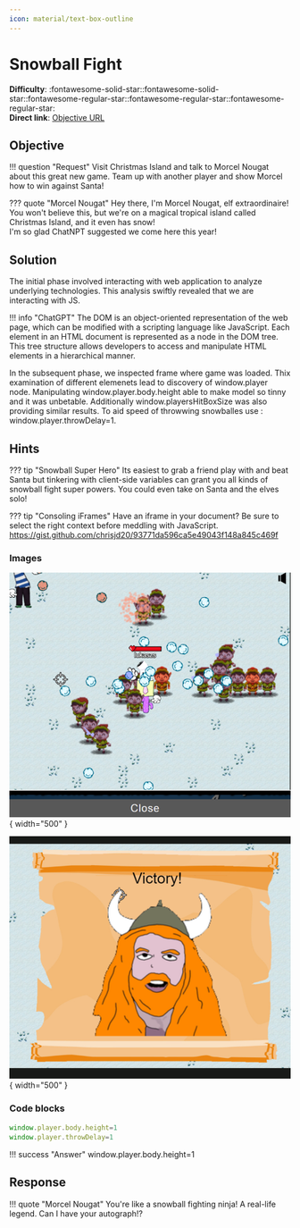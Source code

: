 ```yaml
---
icon: material/text-box-outline
---
```


# Snowball Fight

**Difficulty**: :fontawesome-solid-star::fontawesome-solid-star::fontawesome-regular-star::fontawesome-regular-star::fontawesome-regular-star:<br/>
**Direct link**: [Objective URL](https://hhc23-snowball.holidayhackchallenge.com/)

## Objective

!!! question "Request"
    Visit Christmas Island and talk to Morcel Nougat about this great new game. Team up with another player and show Morcel how to win against Santa!

??? quote "Morcel Nougat"
    Hey there, I'm Morcel Nougat, elf extraordinaire!<br/>
    You won't believe this, but we're on a magical tropical island called Christmas Island, and it even has snow!</br>
    I'm so glad ChatNPT suggested we come here this year!


## Solution

The initial phase involved interacting with web application to analyze underlying technologies. This analysis swiftly revealed that we are interacting with JS. 

!!! info "ChatGPT"
    The DOM is an object-oriented representation of the web page, which can be modified with a scripting language like JavaScript. Each element in an HTML document is represented as a node in the DOM tree. This tree structure allows developers to access and manipulate HTML elements in a hierarchical manner.

In the subsequent phase,  we inspected frame where game was loaded. Thix examination of different elemenets lead to discovery of window.player node. Manipulating window.player.body.height able to make model so tinny and it was unbetable. Additionally  window.playersHitBoxSize was also providing similar results. To aid speed of throwwing snowballes use :  window.player.throwDelay=1.

## Hints

??? tip "Snowball Super Hero"
    Its easiest to grab a friend play with and beat Santa but tinkering with client-side variables can grant you all kinds of snowball fight super powers. You could even take on Santa and the elves solo!

??? tip "Consoling iFrames"
    Have an iframe in your document? Be sure to select the right context before meddling with JavaScript.<br>
    https://gist.github.com/chrisjd20/93771da596ca5e49043f148a845c469f


### Images

![Terminal output](../img/objectives/o2/obj2.png){ width="500" }

![Victory](../img/objectives/o2/obj2-2.png){ width="500" }

### Code blocks

```js
window.player.body.height=1
window.player.throwDelay=1 
```


!!! success "Answer"
    window.player.body.height=1

## Response

!!! quote "Morcel Nougat"
    You're like a snowball fighting ninja! A real-life legend. Can I have your autograph!?


